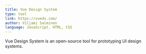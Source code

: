 ```yaml
---
title: Vue Design System
type: tool
link: https://vueds.com/
author: Viljami Salminen
language: JavaScript, HTML, CSS
---
```


Vue Design System is an open-source tool for prototyping UI design systems.
